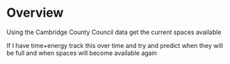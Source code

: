 # Overview

Using the Cambridge County Council data get the current spaces available

If I have time+energy track this over time and try and predict when they will be full and when spaces will become available again

